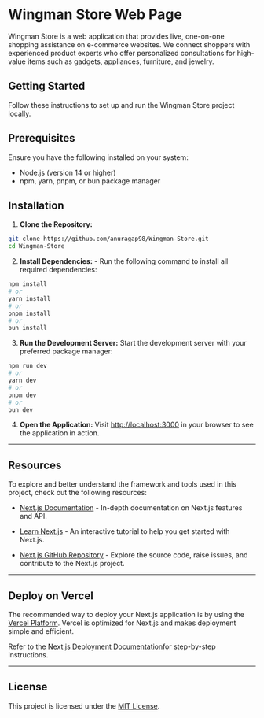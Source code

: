 # Wingman Store Web Page

Wingman Store is a web application that provides live, one-on-one shopping assistance on e-commerce websites. We connect shoppers with experienced product experts who offer personalized consultations for high-value items such as gadgets, appliances, furniture, and jewelry.

## Getting Started

Follow these instructions to set up and run the Wingman Store project locally.

## Prerequisites

Ensure you have the following installed on your system:

- Node.js (version 14 or higher)
- npm, yarn, pnpm, or bun package manager

## Installation

1. **Clone the Repository:**

```bash
git clone https://github.com/anuragap98/Wingman-Store.git
cd Wingman-Store
```

2. **Install Dependencies:** -
   Run the following command to install all required dependencies:

```bash
npm install
# or
yarn install
# or
pnpm install
# or
bun install
```

3. **Run the Development Server:**
   Start the development server with your preferred package manager:

```bash
npm run dev
# or
yarn dev
# or
pnpm dev
# or
bun dev
```

4. **Open the Application:**
   Visit [http://localhost:3000](http://localhost:3000) in your browser to see the application in action.

---

## Resources

To explore and better understand the framework and tools used in this project, check out the following resources:

- [Next.js Documentation](https://nextjs.org/docs) - In-depth documentation on Next.js features and API.

- [Learn Next.js](https://nextjs.org/learn) - An interactive tutorial to help you get started with Next.js.

- [Next.js GitHub Repository](https://github.com/vercel/next.js) - Explore the source code, raise issues, and contribute to the Next.js project.

---

## Deploy on Vercel

The recommended way to deploy your Next.js application is by using the [Vercel Platform](https://vercel.com/new?utm_medium=default-template&filter=next.js&utm_source=create-next-app&utm_campaign=create-next-app-readme). Vercel is optimized for Next.js and makes deployment simple and efficient.

Refer to the [Next.js Deployment Documentation](https://nextjs.org/docs/app/building-your-application/deploying)for step-by-step instructions.

---

## License

This project is licensed under the [MIT License](https://github.com/anuragap98/Wingman-Store?tab=MIT-1-ov-file).
